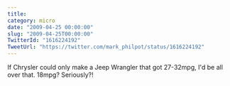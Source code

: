 ```yaml
---
title: 
category: micro
date: "2009-04-25 00:00:00"
slug: "2009-04-25T00:00:00"
TwitterId: "1616224192"
TweetUrl: "https://twitter.com/mark_philpot/status/1616224192"
---
```


If Chrysler could only make a Jeep Wrangler that got 27-32mpg, I'd be all over
that. 18mpg? Seriously?!
